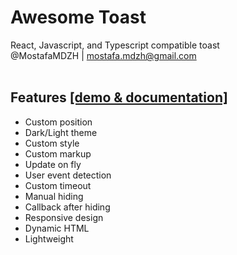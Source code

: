 # Awesome Toast
React, Javascript, and Typescript compatible toast<br>
@MostafaMDZH | mostafa.mdzh@gmail.com</br></br>

## Features <a href='https://awesome-toast.demos.mostafa-mdzh.ir'>[demo & documentation]</a>
- Custom position
- Dark/Light theme
- Custom style
- Custom markup
- Update on fly
- User event detection
- Custom timeout
- Manual hiding
- Callback after hiding
- Responsive design
- Dynamic HTML
- Lightweight